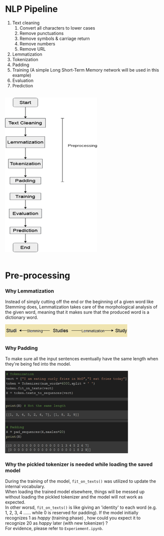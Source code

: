 # NLP Pipeline

1. Text cleaning
    1. Convert all characters to lower cases
    2. Remove punctuations
    3. Remove symbols & carriage return
    4. Remove numbers
    5. Remove URL
2. Lemmatization
3. Tokenization
4. Padding
5. Training (A simple Long Short-Term Memory network will be used in this example)
6. Evaluation
7. Prediction

<br/>

<img src="img/pipeline.png" height=500 width=300>

<br/>
<br/>

# Pre-processing
### Why Lemmatization

Instead of simply cutting off the end or the beginning of a given word like Stemming does, Lemmatization takes care of the morphological analysis of the given word, meaning that it makes sure that the produced word is a dictionary word. 

<img src="img/lemmatization.PNG" width=400>

<br/>

### Why Padding

To make sure all the input sentences eventually have the same length when they're being fed into the model.

<img src="img/padding.PNG" width=400>

<br/>

### Why the pickled tokenizer is needed while loading the saved model

During the training of the model, `fit_on_texts()` was utilized to update the internal vocabulary. <br/>
When loading the trained model elsewhere, things will be messed up without loading the pickled tokenizer and the model will not work as expected. <br/>
In other worsd, `fit_on_texts()` is like giving an 'identity' to each word (e.g. 1, 2, 3, 4 ...... while 0 is reserved for padding). If the model initially recognizes 1 as *happy* (training phase) , how could you expect it to recognize 20 as *happy* later (with new tokenizer) ?  <br/>
For evidence, please refer to `Experiement.ipynb`. 

<br/>
<br/>
